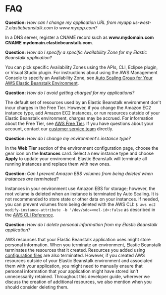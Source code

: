 # FAQ<a name="troubleshooting-faq"></a>

**Question:** *How can I change my application URL from myapp\.us\-west\-2\.elasticbeanstalk\.com to www\.myapp\.com?*

In a DNS server, register a CNAME record such as **www\.mydomain\.com CNAME mydomain\.elasticbeanstalk\.com**\.

**Question:** *How do I specify a specific Availability Zone for my Elastic Beanstalk application?*

You can pick specific Availability Zones using the APIs, CLI, Eclipse plugin, or Visual Studio plugin\. For instructions about using the AWS Management Console to specify an Availability Zone, see [Auto Scaling Group for Your AWS Elastic Beanstalk Environment](using-features.managing.as.md)\.

**Question:** *How do I avoid getting charged for my applications?*

The default set of resources used by an Elastic Beanstalk environment don't incur charges in the Free Tier\. However, if you change the Amazon EC2 instance type, add Amazon EC2 instances, or run resources outside of your Elastic Beanstalk environment, charges may be accrued\. For information about the Free Tier, see [AWS Free Tier](https://aws.amazon.com/free)\. If you have questions about your account, contact our [ customer service team](https://aws-portal.amazon.com/gp/aws/html-forms-controller/contactus/aws-account-and-billing) directly\.

**Question:** *How do I change my environment's instance type?*

In the **Web Tier** section of the environment configuration page, choose the gear icon on the **Instances** card\. Select a new instance type and choose **Apply** to update your environment\. Elastic Beanstalk will terminate all running instances and replace them with new ones\.

**Question:** *Can I prevent Amazon EBS volumes from being deleted when instances are terminated?*

Instances in your environment use Amazon EBS for storage; however, the root volume is deleted when an instance is terminated by Auto Scaling\. It is not recommended to store state or other data on your instances\. If needed, you can prevent volumes from being deleted with the AWS CLI: `$ aws ec2 modify-instance-attribute -b '/dev/sdc=<vol-id>:false` as described in the [AWS CLI Reference](https://docs.aws.amazon.com/cli/latest/reference/ec2/modify-instance-attribute.html)\.

**Question:** *How do I delete personal information from my Elastic Beanstalk application?*

AWS resources that your Elastic Beanstalk application uses might store personal information\. When you terminate an environment, Elastic Beanstalk terminates the resources that it created\. Resources you added using [configuration files](ebextensions.md) are also terminated\. However, if you created AWS resources outside of your Elastic Beanstalk environment and associated them with your application, you might need to manually ensure that personal information that your application might have stored isn't unnecessarily retained\. Throughout this developer guide, wherever we discuss the creation of additional resources, we also mention when you should consider deleting them\.